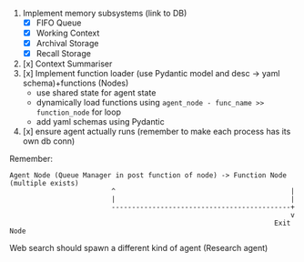 1. Implement memory subsystems (link to DB)
    - [x] FIFO Queue
    - [x] Working Context
    - [x] Archival Storage
    - [x] Recall Storage
2. [x] Context Summariser
3. [x] Implement function loader (use Pydantic model and desc -> yaml schema)+functions (Nodes)
    - use shared state for agent state
    - dynamically load functions using `agent_node - func_name >> function_node` for loop
    - add yaml schemas using Pydantic
4. [x] ensure agent actually runs (remember to make each process has its own db conn) 

Remember:
```
Agent Node (Queue Manager in post function of node) -> Function Node (multiple exists)
                         ^                                           |
                         |                                           |
                         --------------------------------------------+
                                                                     v
                                                                 Exit Node
```

Web search should spawn a different kind of agent (Research agent)
